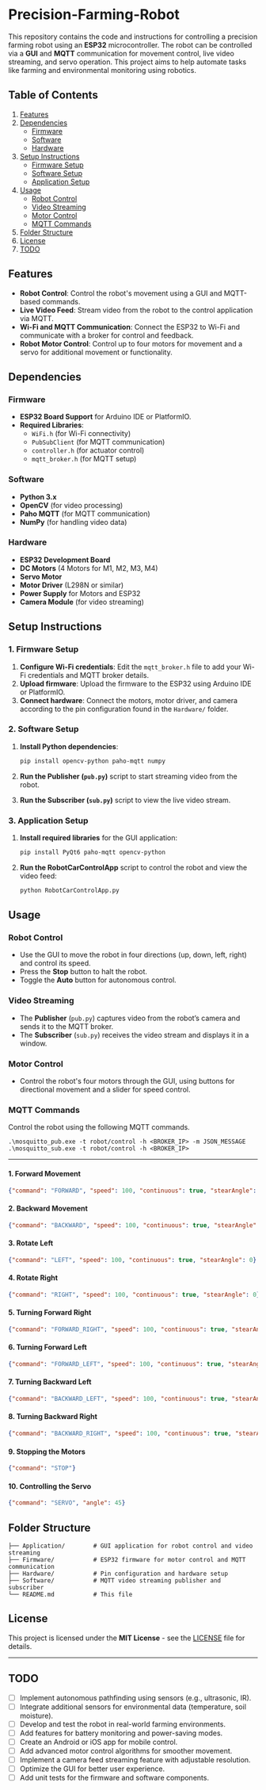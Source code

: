 # Precision-Farming-Robot

This repository contains the code and instructions for controlling a precision farming robot using an **ESP32** microcontroller. The robot can be controlled via a **GUI** and **MQTT** communication for movement control, live video streaming, and servo operation. This project aims to help automate tasks like farming and environmental monitoring using robotics.

## Table of Contents

1. [Features](#features)
2. [Dependencies](#dependencies)
   - [Firmware](#firmware)
   - [Software](#software)
   - [Hardware](#hardware)
3. [Setup Instructions](#setup-instructions)
   - [Firmware Setup](#1-firmware-setup)
   - [Software Setup](#2-software-setup)
   - [Application Setup](#3-application-setup)
4. [Usage](#usage)
   - [Robot Control](#robot-control)
   - [Video Streaming](#video-streaming)
   - [Motor Control](#motor-control)
   - [MQTT Commands](#mqtt-commands)
5. [Folder Structure](#folder-structure)
6. [License](#license)
7. [TODO](#todo)

## Features

- **Robot Control**: Control the robot's movement using a GUI and MQTT-based commands.
- **Live Video Feed**: Stream video from the robot to the control application via MQTT.
- **Wi-Fi and MQTT Communication**: Connect the ESP32 to Wi-Fi and communicate with a broker for control and feedback.
- **Robot Motor Control**: Control up to four motors for movement and a servo for additional movement or functionality.

## Dependencies

### Firmware

- **ESP32 Board Support** for Arduino IDE or PlatformIO.
- **Required Libraries**:
  - `WiFi.h` (for Wi-Fi connectivity)
  - `PubSubClient` (for MQTT communication)
  - `controller.h` (for actuator control)
  - `mqtt_broker.h` (for MQTT setup)

### Software

- **Python 3.x**
- **OpenCV** (for video processing)
- **Paho MQTT** (for MQTT communication)
- **NumPy** (for handling video data)

### Hardware

- **ESP32 Development Board**
- **DC Motors** (4 Motors for M1, M2, M3, M4)
- **Servo Motor**
- **Motor Driver** (L298N or similar)
- **Power Supply** for Motors and ESP32
- **Camera Module** (for video streaming)

## Setup Instructions

### 1. Firmware Setup

1. **Configure Wi-Fi credentials**: Edit the `mqtt_broker.h` file to add your Wi-Fi credentials and MQTT broker details.
2. **Upload firmware**: Upload the firmware to the ESP32 using Arduino IDE or PlatformIO.
3. **Connect hardware**: Connect the motors, motor driver, and camera according to the pin configuration found in the `Hardware/` folder.

### 2. Software Setup

1. **Install Python dependencies**:

   ```bash
   pip install opencv-python paho-mqtt numpy
   ```

2. **Run the Publisher (`pub.py`)** script to start streaming video from the robot.

3. **Run the Subscriber (`sub.py`)** script to view the live video stream.

### 3. Application Setup

1. **Install required libraries** for the GUI application:

   ```bash
   pip install PyQt6 paho-mqtt opencv-python
   ```

2. **Run the RobotCarControlApp** script to control the robot and view the video feed:

   ```bash
   python RobotCarControlApp.py
   ```

## Usage

### Robot Control

- Use the GUI to move the robot in four directions (up, down, left, right) and control its speed.
- Press the **Stop** button to halt the robot.
- Toggle the **Auto** button for autonomous control.

### Video Streaming

- The **Publisher** (`pub.py`) captures video from the robot’s camera and sends it to the MQTT broker.
- The **Subscriber** (`sub.py`) receives the video stream and displays it in a window.

### Motor Control

- Control the robot's four motors through the GUI, using buttons for directional movement and a slider for speed control.

### MQTT Commands

Control the robot using the following MQTT commands.

```shell
.\mosquitto_pub.exe -t robot/control -h <BROKER_IP> -m JSON_MESSAGE
.\mosquitto_sub.exe -t robot/control -h <BROKER_IP>
```

---

#### 1. **Forward Movement**

```json
{"command": "FORWARD", "speed": 100, "continuous": true, "stearAngle": 0}
```

#### 2. **Backward Movement**

```json
{"command": "BACKWARD", "speed": 100, "continuous": true, "stearAngle": 0}
```

#### 3. **Rotate Left**

```json
{"command": "LEFT", "speed": 100, "continuous": true, "stearAngle": 0}
```

#### 4. **Rotate Right**

```json
{"command": "RIGHT", "speed": 100, "continuous": true, "stearAngle": 0}
```

#### 5. **Turning Forward Right**

```json
{"command": "FORWARD_RIGHT", "speed": 100, "continuous": true, "stearAngle": 30}
```

#### 6. **Turning Forward Left**

```json
{"command": "FORWARD_LEFT", "speed": 100, "continuous": true, "stearAngle": 30}
```

#### 7. **Turning Backward Left**

```json
{"command": "BACKWARD_LEFT", "speed": 100, "continuous": true, "stearAngle": 30}
```

#### 8. **Turning Backward Right**

```json
{"command": "BACKWARD_RIGHT", "speed": 100, "continuous": true, "stearAngle": 30}
```

#### 9. **Stopping the Motors**

```json
{"command": "STOP"}
```

#### 10. **Controlling the Servo**

```json
{"command": "SERVO", "angle": 45}
```

## Folder Structure

```plaintext
├── Application/        # GUI application for robot control and video streaming
├── Firmware/           # ESP32 firmware for motor control and MQTT communication
├── Hardware/           # Pin configuration and hardware setup
├── Software/           # MQTT video streaming publisher and subscriber
└── README.md           # This file
```

## License

This project is licensed under the **MIT License** - see the [LICENSE](LICENSE) file for details.

---

## TODO

- [ ] Implement autonomous pathfinding using sensors (e.g., ultrasonic, IR).
- [ ] Integrate additional sensors for environmental data (temperature, soil moisture).
- [ ] Develop and test the robot in real-world farming environments.
- [ ] Add features for battery monitoring and power-saving modes.
- [ ] Create an Android or iOS app for mobile control.
- [ ] Add advanced motor control algorithms for smoother movement.
- [ ] Implement a camera feed streaming feature with adjustable resolution.
- [ ] Optimize the GUI for better user experience.
- [ ] Add unit tests for the firmware and software components.
